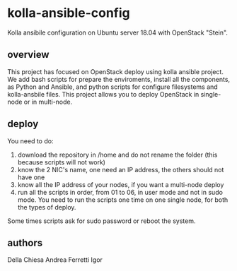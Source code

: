 # kolla-ansible-config
Kolla ansibile configuration on Ubuntu server 18.04 with OpenStack "Stein".

## overview
This project has focused on OpenStack deploy using kolla ansible project.
We add bash scripts for prepare the enviroments, install all the components, as Python and Ansible, and python scripts for configure filesystems and kolla-ansbile files.
This project allows you to deploy OpenStack in single-node or in multi-node.

## deploy
You need to do:
1. download the repository in /home and do not rename the folder (this because scripts will not work)
2. know the 2 NIC's name, one need an IP address, the others should not have one
3. know all the IP address of your nodes, if you want a multi-node deploy
4. run all the scripts in order, from 01 to 06, in user mode and not in sudo mode. You need to run the scripts one time on one single node, for both the types of deploy.

Some times scripts ask for sudo password or reboot the system.

## authors

Della Chiesa Andrea
Ferretti Igor
